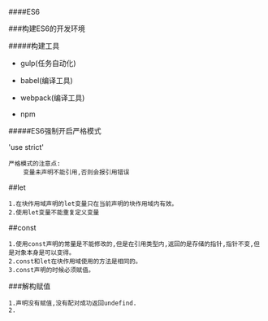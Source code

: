 ####ES6

###构建ES6的开发环境


#####构建工具

+ gulp(任务自动化)
- babel(编译工具)
* webpack(编译工具)
- npm





#####ES6强制开启严格模式

'use strict'

    严格模式的注意点:
        变量未声明不能引用,否则会报引用错误



##let 

    1.在块作用域声明的let变量只在当前声明的块作用域内有效。
    2.使用let变量不能重复定义变量
    
    
##const

    1.使用const声明的常量是不能修改的,但是在引用类型内,返回的是存储的指针,指针不变,但是对象本身是可以变得。
    2.const和let在块作用域使用的方法是相同的。
    3.const声明的时候必须赋值。



###解构赋值
   
    1.声明没有赋值,没有配对成功返回undefind.
    2.